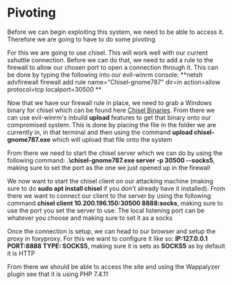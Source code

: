 # Pivoting

Before we can begin exploiting this system, we need to be able to access it. Therefore we are going to have to do some pivoting

For this we are going to use chisel. This will work well with our current sshuttle connection. Before we can do that, we need to add a rule to the firewall to allow our chosen port to open a connection through it. This can be done by typing the following into our evil-winrm console: **netsh advfirewall firewall add rule name="Chisel-gnome787" dir=in action=allow protocol=tcp localport=30500
**

Now that we have our firewall rule in place, we need to grab a Windows binary for chisel which can be found here [Chisel Binaries](https://github.com/jpillora/chisel/releases). From there we can use evil-winrm's inbuild **upload** features to get that binary onto our compromised system. This is done by placing the file in the folder we are currently in, in that terminal and then using the command **upload chisel-gnome787.exe** which will upload that file onto the system

From there we need to start the chisel server which we can do by using the following command: **.\chisel-gnome787.exe server -p 30500 --socks5**, making sure to set the port as the one we just opened up in the firewall

We now want to start the chisel client on our attacking machine (making sure to do **sudo apt install chisel** if you don't already have it installed). From there we want to connect our client to the server by using the following command **chisel client 10.200.196.150:30500 8888:socks**, making sure to use the port you set the server to use. The local listening port can be whatever you choose and making sure to set it as a socks

Once the connection is setup, we can head to our browser and setup the proxy in foxyproxy. For this we want to configure it like so: **IP:127.0.0.1 PORT:8888 TYPE: SOCKS5**, making sure it is sets as **SOCKS5** as by default it is HTTP

From there we should be able to access the site and using the Wappalyzer plugin see that it is using PHP 7.4.11
